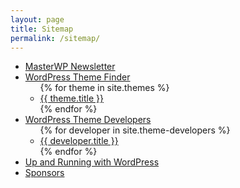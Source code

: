 ```yaml
---
layout: page
title: Sitemap
permalink: /sitemap/
---
```


<ul>
    <li>
        <a href="{% link index.md %}">MasterWP Newsletter</a>
    </li>
    <li>
        <a href="{% link _pages/themes.md %}">WordPress Theme Finder</a>
        <ul>
        {% for theme in site.themes %}
            <li><a href="{{ theme.url | relative_url }}">{{ theme.title }}</a></li>
        {% endfor %}
        </ul>
    </li>
    <li>
        <a href="{% link _pages/theme-developers.md %}">WordPress Theme Developers</a>
        <ul>
        {% for developer in site.theme-developers %}
            <li><a href="{{ developer.url | relative_url }}">{{ developer.title }}</a></li>
        {% endfor %}
        </ul>
    </li>
    <li>
        <a href="{% link _pages/up-and-running.md %}">Up and Running with WordPress</a>
    </li>
    <li>
        <a href="{% link _pages/sponsors.md %}">Sponsors</a>
    </li>
</ul>
